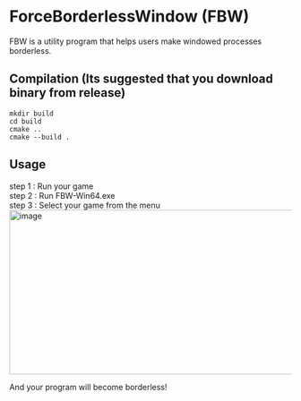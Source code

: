 # ForceBorderlessWindow (FBW)
FBW is a utility program that helps users make windowed processes borderless.
## Compilation (Its suggested that you download binary from release)
```batch
mkdir build
cd build
cmake ..
cmake --build .
```
## Usage
step 1 : Run your game<br>
step 2 : Run FBW-Win64.exe<br>
step 3 : Select your game from the menu<br>
<img width="983" height="294" alt="image" src="https://github.com/user-attachments/assets/f05e15c2-5449-4dd1-bf94-e4ae26ba79bc" />

And your program will become borderless!
